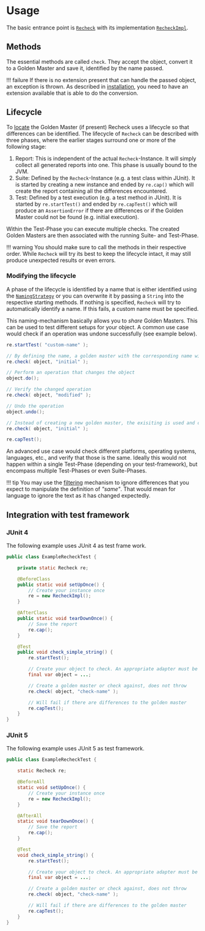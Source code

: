 # Usage

The basic entrance point is [`Recheck`](https://github.com/retest/recheck/blob/master/src/main/java/de/retest/recheck/Recheck.java) with its implementation [`RecheckImpl`](https://github.com/retest/recheck/blob/master/src/main/java/de/retest/recheck/RecheckImpl.java).

## Methods

The essential methods are called `check`. They accept the object, convert it to a Golden Master and save it, identified by the name passed.

!!! failure
	If there is no extension present that can handle the passed object, an exception is thrown. As described in [installation](installation.md), you need to have an extension available that is able to do the conversion.

## Lifecycle

To [locate](../location-of-the-golden-master-files-and-test-reports.md) the Golden Master (if present) Recheck uses a lifecycle so that differences can be identified. The lifecycle of `Recheck` can be described with three phases, where the earlier stages surround one or more of the following stage:

1. Report: This is independent of the actual `Recheck`-Instance. It will simply collect all generated reports into one. This phase is usually bound to the JVM.
2. Suite: Defined by the `Recheck`-Instance (e.g. a test class within JUnit). It is started by creating a new instance and ended by `re.cap()` which will create the report containing all the differences encountered.
3. Test: Defined by a test execution (e.g. a test method in JUnit). It is started by `re.startTest()` and ended by `re.capTest()` which will produce an `AssertionError` if there are differences or if the Golden Master could not be found (e.g. initial execution).

Within the Test-Phase you can execute multiple checks. The created Golden Masters are then associated with the running Suite- and Test-Phase.

!!! warning
	You should make sure to call the methods in their respective order. While `Recheck` will try its best to keep the lifecycle intact, it may still produce unexpected results or even errors.

### Modifying the lifecycle

A phase of the lifecycle is identified by a name that is either identified using the [`NamingStrategy`](https://github.com/retest/recheck/tree/master/src/main/java/de/retest/recheck/persistence/NamingStrategy.java) or you can overwrite it by passing a `String` into the respective starting methods. If nothing is specified, `Recheck` will try to automatically identify a name. If this fails, a custom name must be specified.

This naming-mechanism basically allows you to *share* Golden Masters. This can be used to test different setups for your object. A common use case would check if an operation was undone successfully (see example below).

```java
re.startTest( "custom-name" );

// By defining the name, a golden master with the corresponding name will be created
re.check( object, "initial" );

// Perform an operation that changes the object
object.do();

// Verify the changed operation
re.check( object, "modified" );

// Undo the operation
object.undo();

// Instead of creating a new golden master, the exisiting is used and compared against
re.check( object, "initial" );

re.capTest();
```

An advanced use case would check different platforms, operating systems, languages, etc., and verify that those is the same. Ideally this would not happen within a single Test-Phase (depending on your test-framework), but encompass multiple Test-Phases or even Suite-Phases.

!!! tip
	You may use the [filtering](../how-ignore-works.md) mechanism to ignore differences that you expect to manipulate the definition of *"same"*. That would mean for language to ignore the text as it has changed expectedly.

## Integration with test framework

### JUnit 4

The following example uses JUnit 4 as test frame work.
```java
public class ExampleRecheckTest {

	private static Recheck re;

	@BeforeClass
	public static void setUpOnce() {
		// Create your instance once
		re = new RecheckImpl();
	}

	@AfterClass
	public static void tearDownOnce() {
		// Save the report
		re.cap();
	}

	@Test
	public void check_simple_string() {
		re.startTest();

		// Create your object to check. An appropriate adapter must be present
		final var object = ...;

		// Create a golden master or check against, does not throw
		re.check( object, "check-name" );

		// Will fail if there are differences to the golden master
		re.capTest();
	}
}
```

### JUnit 5

The following example uses JUnit 5 as test framework.
```java
public class ExampleRecheckTest {

	static Recheck re;

	@BeforeAll
	static void setUpOnce() {
		// Create your instance once
		re = new RecheckImpl();
	}

	@AfterAll
	static void tearDownOnce() {
		// Save the report
		re.cap();
	}

	@Test
	void check_simple_string() {
		re.startTest();

		// Create your object to check. An appropriate adapter must be present
		final var object = ...;

		// Create a golden master or check against, does not throw
		re.check( object, "check-name" );

		// Will fail if there are differences to the golden master
		re.capTest();
	}
}
```